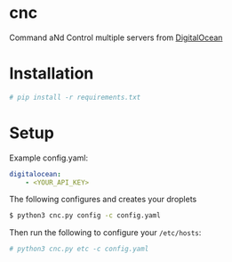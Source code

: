 # cnc
Command aNd Control multiple servers from [DigitalOcean](https://www.digitalocean.com/)

# Installation
```bash
# pip install -r requirements.txt
```

# Setup
Example config.yaml:
```yaml
digitalocean:
    - <YOUR_API_KEY>
```

The following configures and creates your droplets
```bash
$ python3 cnc.py config -c config.yaml
```

Then run the following to configure your `/etc/hosts`:
```bash
# python3 cnc.py etc -c config.yaml
```
